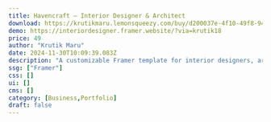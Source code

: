 ```yaml
---
title: Havencraft — Interior Designer & Architect
download: https://krutikmaru.lemonsqueezy.com/buy/d200037e-4f10-49f8-9409-24a01a3db92c
demo: https://interiordesigner.framer.website/?via=krutik18
price: 49
author: "Krutik Maru"
date: 2024-11-30T10:09:39.083Z
description: "A customizable Framer template for interior designers, architects, and stylists. Display your portfolio, showcase services, and attract high-end clients with modern design, 10 pages, CMS integration, lead generation forms, SEO, and seamless customization."
ssg: ["Framer"]
css: []
ui: []
cms: []
category: [Business,Portfolio]
draft: false
---
```


